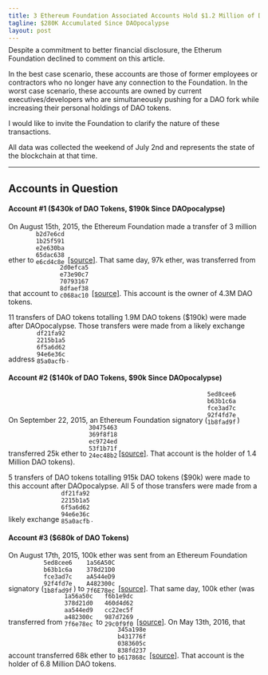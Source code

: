 ```yaml
---
title: 3 Ethereum Foundation Associated Accounts Hold $1.2 Million of DAO Tokens
tagline: $280K Accumulated Since DAOpocalypse
layout: post
---
```


<style>
  code{
    display: inline-block;
    max-width: 60px;
    overflow: hidden;
    text-overflow: ellipsis;
    margin-bottom: -6px;
  }

  h4 code{max-width: 100px}

  li ul{padding-left:20px}
</style>

Despite a commitment to better financial disclosure, the Etherum Foundation declined to comment on this article.

In the best case scenario, these accounts are those of former employees or contractors who no longer have any connection to the Foundation. In the worst case scenario, these accounts are owned by current executives/developers who are simultaneously pushing for a DAO fork while increasing their personal holdings of DAO tokens.

I would like to invite the Foundation to clarify the nature of these transactions.

All data was collected the weekend of July 2nd and represents the state of the blockchain at that time.

---------------------------

## Accounts in Question

#### Account #1 ($430k of DAO Tokens, $190k Since DAOpocalypse)

On August 15th, 2015, the Ethereum Foundation made a transfer of 3 million ether to `b2d7e6cd1b25f591e2e630ba65dac638e6cd4c8e` [[source]](https://live.ether.camp/transaction/a0de5046066e0b03b42ec96a98fdc816ec4d0e6fb339d69ea5765d18a549eb28). That same day, 97k ether, was transferred from that account to `2d0efca5e73e90c7707931678dfaef38c068ac10` [[source]](https://live.ether.camp/transaction/2dbae9b871f6beb1b4921e3a2653c42c2f0f293916ea0575a0ec2d54879efa0d). This account is the owner of  4.3M DAO tokens.

11 transfers of DAO tokens totalling 1.9M DAO tokens ($190k) were made after DAOpocalypse. Those transfers were made from a likely exchange address `df21fa922215b1a56f5a6d6294e6e36c85a0acfb`.

#### Account #2 ($140k of DAO Tokens, $90k Since DAOpocalypse)

On September 22, 2015, an Ethereum Foundation signatory (`5ed8cee6b63b1c6afce3ad7c92f4fd7e1b8fad9f`) transferred 25k ether to `30475463369f8f18ec9724ed53f1b71f24ec48b2`[[source]](https://live.ether.camp/transaction/194f36f26f26500a210e35f3ea689c5c5019c0ddbc0d4ad49b4141f895e78227). That account is the holder of 1.4 Million DAO tokens).

5 transfers of DAO tokens totalling 915k DAO tokens ($90k) were made to this account after DAOpocalypse. All 5 of those transfers were made from a likely exchange `df21fa922215b1a56f5a6d6294e6e36c85a0acfb`.

#### Account #3 ($680k of DAO Tokens)

On August 17th, 2015, 100k ether was sent from an Ethereum Foundation signatory (`5ed8cee6b63b1c6afce3ad7c92f4fd7e1b8fad9f`) to `1a56A50C378d21D0aA544eD9A482300c7f6E78ec` [[source]](https://live.ether.camp/transaction/120879fd8f289917817b1d43aff0df6f9b3bd40a63abc25021dc947a715c2e0e). That same day, 100k ether (was transferred from `1a56a50c378d21d0aa544ed9a482300c7f6e78ec` to `f6b1e9dc460d4d62cc22ec5f987d726929c0f9f0` [[source]](https://live.ether.camp/transaction/60c7aa72f38fceef298d679be319f9be17398c3a454cc845e5a5f550c45e337e). On May 13th, 2016, that account transferred 68k ether to `345a198eb431776f0383605c838fd237b617868c` [[source]](https://live.ether.camp/transaction/0bb7e815915fa93f49ab50f2d275a4ea030d698f6b7017a8b3098d720c054268). That account is the holder of 6.8 Million DAO tokens.
